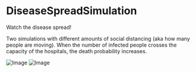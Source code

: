 # DiseaseSpreadSimulation
Watch the disease spread!

Two simulations with different amounts of social distancing (aka how many people are moving).
When the number of infected people crosses the capacity of the hospitals, the death probability increases.

![Image](https://i.ibb.co/ZW0MwVm/Screen-Shot-2020-03-21-at-5-03-14-PM.png)
![Image](https://i.ibb.co/hcJtYxQ/Screen-Shot-2020-03-21-at-5-26-13-PM.png)
